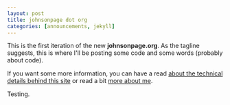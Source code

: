 ```yaml
---
layout: post
title: johnsonpage dot org
categories: [announcements, jekyll]
---
```

This is the first iteration of the new __johnsonpage.org__. As the tagline suggests, this is where I'll be posting some code and some words (probably about code).

If you want some more information, you can have a read [about the technical details behind this site](/colophon) or read a bit [more about me](/about).

Testing.
